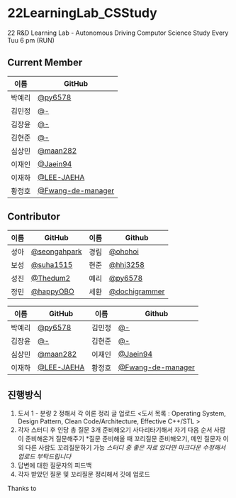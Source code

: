 # 22LearningLab_CSStudy
22 R&amp;D Learning Lab - Autonomous Driving Computor Science Study
Every Tuu 6 pm (RUN)

## Current Member

|이름|GitHub|
|---|---|
|박예리|[@py6578](https://github.com/seongahpark)|
|김민정|[@-](-)|
|김장윤|[@-](-)|
|김현준|[@-](-)|
|심상민|[@maan282](https://github.com/maan282)|
|이재인|[@Jaein94](https://github.com/Jaein94)|
|이재하|[@LEE-JAEHA](https://github.com/LEE-JAEHA)|
|황정호|[@Fwang-de-manager](https://github.com/Fwang-de-manager)|


## Contributor

|이름|GitHub|이름|Github|
|---|---|---|---|
|성아|[@seongahpark](https://github.com/seongahpark)|경림|[@ohohoi](https://github.com/ohohoi)|
|보성|[@suha1515](https://github.com/suha1515)|현준|[@hhj3258](https://github.com/hhj3258)|
|성진|[@Thedum2](https://github.com/Thedum2)|예리|[@py6578](https://github.com/py6578)|
|정민|[@happyOBO](https://github.com/happyOBO)|세환|[@dochigrammer](https://github.com/dochigrammer)|

|이름|GitHub|이름|Github|
|---|---|---|---|
|박예리|[@py6578](https://github.com/seongahpark)|김민정|[@-](-)|
|김장윤|[@-](-)|김현준|[@-](-)|
|심상민|[@maan282](https://github.com/maan282)|이재인|[@Jaein94](https://github.com/Jaein94)|
|이재하|[@LEE-JAEHA](https://github.com/LEE-JAEHA)|황정호|[@Fwang-de-manager](https://github.com/Fwang-de-manager)|

## 진행방식
1. 도서 1 - 분량 2 정해서 각 이론 정리 글 업로드
<도서 목록 : Operating System, Design Pattern, Clean Code/Architecture, Effective C++/STL >
2. 각자 스터디 후 인당 총 질문 3개 준비해오기
사다리타기해서 자기 다음 순서 사람이 준비해온거 질문해주기
*질문 준비해올 때 꼬리질문 준비해오기, 메인 질문자 이외 다른 사람도 꼬리질문하기 가능
*스터디 중 좋은 자료 있다면 마크다운 수정해서 업로드 부탁드립니다*
3. 답변에 대한 질문자의 피드백
4. 각자 받았던 질문 및 꼬리질문 정리해서 깃에 업로드

Thanks to 
